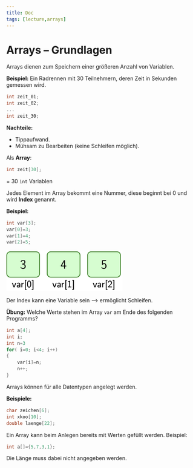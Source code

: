 ```yaml
---
title: Doc
tags: [lecture,arrays]
---
```


# Arrays – Grundlagen

Arrays dienen zum Speichern einer größeren Anzahl von Variablen.

**Beispiel:**
Ein Radrennen mit 30 Teilnehmern, deren Zeit in Sekunden gemessen wird.


```c
int zeit_01;
int zeit_02;
...
int zeit_30;
```

**Nachteile:**

- Tippaufwand.
- Mühsam zu Bearbeiten (keine Schleifen möglich).




Als **Array**:

```c
int zeit[30];
```

= 30 `int` Variablen

Jedes Element im Array bekommt eine Nummer, diese beginnt bei 0 und wird **Index** genannt.

**Beispiel:**

```c
int var[3];
var[0]=3;
var[1]=4;
var[2]=5;
```

<img src="fig/image-20210306154346652.png" alt="image-20210306154346652" style="zoom:33%;" />


Der Index kann eine Variable sein ⟶ ermöglicht Schleifen.

**Übung:** Welche Werte stehen im Array `var` am Ende des folgenden Programms?

```c
int a[4];
int i;
int n=3
for( i=0; i<4; i++)
{
	var[i]=n;
	n++;
}
```

Arrays können für alle Datentypen angelegt werden.

**Beispiele:**

```c
char zeichen[6];
int xkoo[10];
double laenge[22];
```


Ein Array kann beim Anlegen bereits mit Werten gefüllt werden. Beispiel:
```c
int a[]={5,7,3,1};
```
Die Länge muss dabei nicht angegeben werden.



